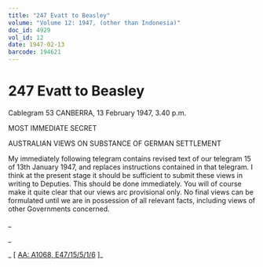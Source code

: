 ```yaml
---
title: "247 Evatt to Beasley"
volume: "Volume 12: 1947, (other than Indonesia)"
doc_id: 4929
vol_id: 12
date: 1947-02-13
barcode: 194621
---
```


# 247 Evatt to Beasley

Cablegram 53 CANBERRA, 13 February 1947, 3.40 p.m.

MOST IMMEDIATE SECRET

AUSTRALIAN VIEWS ON SUBSTANCE OF GERMAN SETTLEMENT

My immediately following telegram contains revised text of our telegram 15 of 13th January 1947, and replaces instructions contained in that telegram. I think at the present stage it should be sufficient to submit these views in writing to Deputies. This should be done immediately. You will of course make it quite clear that our views arc provisional only. No final views can be formulated until we are in possession of all relevant facts, including views of other Governments concerned.

_

_

_ [ [AA: A1068, E47/15/5/1/6](http://www.naa.gov.au/cgi-bin/Search?O=I&Number=194621) ]_
